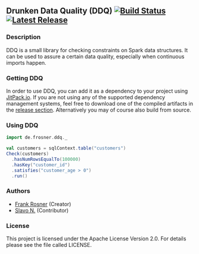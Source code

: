 ## Drunken Data Quality (DDQ) [![Build Status](https://travis-ci.org/FRosner/drunken-data-quality.svg?branch=master)](https://travis-ci.org/FRosner/drunken-data-quality) [![Latest Release](https://img.shields.io/github/tag/FRosner/drunken-data-quality.svg?label=JitPack)](https://jitpack.io/#FRosner/drunken-data-quality)

### Description

DDQ is a small library for checking constraints on Spark data structures. It can be used to assure a certain data quality, especially when continuous imports happen.

### Getting DDQ

In order to use DDQ, you can add it as a dependency to your project using [JitPack.io](https://jitpack.io/#FRosner/drunken-data-quality). If you are not using any of the supported dependency management systems, feel free to download one of the compiled artifacts in the [release section](https://github.com/FRosner/drunken-data-quality/releases). Alternatively you may of course also build from source.

### Using DDQ

```scala
import de.frosner.ddq._

val customers = sqlContext.table("customers")
Check(customers)
  .hasNumRowsEqualTo(100000)
  .hasKey("customer_id")
  .satisfies("customer_age > 0")
  .run()
```

### Authors

- [Frank Rosner](https://github.com/FRosner) (Creator)
- [Slavo N.](https://github.com/mfsny) (Contributor)

### License 

This project is licensed under the Apache License Version 2.0. For details please see the file called LICENSE.


